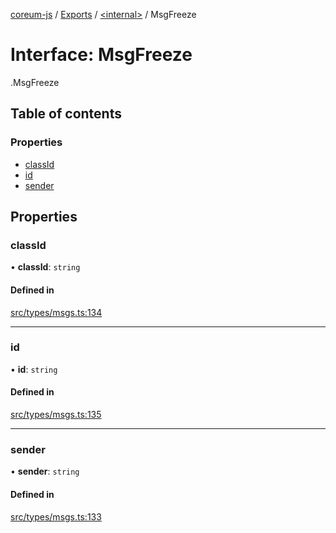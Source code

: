 [coreum-js](../README.md) / [Exports](../modules.md) / [<internal\>](../modules/internal_.md) / MsgFreeze

# Interface: MsgFreeze

[<internal>](../modules/internal_.md).MsgFreeze

## Table of contents

### Properties

- [classId](internal_.MsgFreeze-2.md#classid)
- [id](internal_.MsgFreeze-2.md#id)
- [sender](internal_.MsgFreeze-2.md#sender)

## Properties

### classId

• **classId**: `string`

#### Defined in

[src/types/msgs.ts:134](https://github.com/PulsaraIO/coreum-js/blob/64a1208/src/types/msgs.ts#L134)

___

### id

• **id**: `string`

#### Defined in

[src/types/msgs.ts:135](https://github.com/PulsaraIO/coreum-js/blob/64a1208/src/types/msgs.ts#L135)

___

### sender

• **sender**: `string`

#### Defined in

[src/types/msgs.ts:133](https://github.com/PulsaraIO/coreum-js/blob/64a1208/src/types/msgs.ts#L133)
